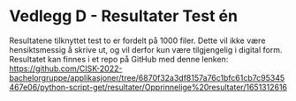 # Vedlegg D - Resultater Test én

Resultatene tilknyttet test to er fordelt på 1000 filer. Dette vil ikke være hensiktsmessig å skrive ut, og vil derfor kun være tilgjengelig i digital form. Resultatet kan finnes i et repo på GitHub med denne lenken: https://github.com/CISK-2022-bachelorgruppe/applikasjoner/tree/6870f32a3df8157a76c1bfc61cb7c95345467e06/python-script-get/resultater/Opprinnelige%20resultater/1651312616